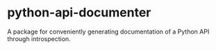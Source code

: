 # python-api-documenter
A package for conveniently generating documentation of a Python API through introspection.
